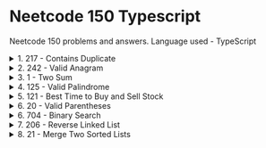 # Neetcode 150 Typescript
Neetcode 150 problems and answers. Language used - TypeScript

<details>
  <summary>1. 217 - Contains Duplicate </summary>
  
  ### Given an integer array nums, return true if any value appears at least twice in the array, and return false if every element is distinct.

  **Answer 1**
  ```ts
    // Using N^2 Loops
    function containsDuplicate(nums: number[]): boolean {
        for (let i = 0; i < nums.length; i++) {
            for (let j=i+1; j<= nums.length; j++) {
                if (nums[i] === nums [j]) {
                    return true;
                }
            }
        }
        return false;
    };
  ```

 **Answer 2**
  ```ts
    // Using Map
    function containsDuplicate(nums: number[]): boolean {
      const store = new Map();
      for (let i of nums) {
          if (store.has(i)) return true;
          else store.set(i, 1);
      }
      return false;
    };
  ```

 **Answer 3**
  ```ts
    // Using SET, has slight advantage over Map
    // Set is optimized to store duplication
    // In this case, we are not going to use the values of Map, so its unnecessary
    function containsDuplicate(nums: number[]): boolean {
      const seenNumbers = new Set<number>();
      for (const num of nums) {
          if (seenNumbers.has(num)) {
              return true; // If we've already seen the number, return true
          } else {
              seenNumbers.add(num); // Otherwise, add it to the set of seen numbers
          }
      }
      return false; // If we've gone through the loop without finding duplicates, return false
    }
  ```
</details>

<details>
  <summary>2. 242 - Valid Anagram </summary>
  
  ### Given two strings s and t, return true if t is an anagram of s, and false otherwise. An Anagram is a word or phrase formed by rearranging the letters of a different word or phrase, typically using all the original letters exactly once.

  **Answer 1**
  ```ts
    function isAnagram(s: string, t: string): boolean {
      // Using Map
      if (s.length !== t.length) return false;
  
      const store = new Map();
      for (let char of s) {
          const val = store.has(char) ? store.get(char) + 1 : 1;
          store.set(char, val);
      }
  
      for (let char of t) {
          if (store.has(char)) {
              const val = store.get(char);
              if (val <= 0) return false;
  
              store.set(char, val - 1);
          }
          else {
              return false;
          }
      }
      return true;
  };
  ```

 **Answer 2**
  ```ts
    function isAnagram(s: string, t: string): boolean {
      // Using Map, +/- map in single pass
      if (s.length !== t.length) return false;
  
      const store = new Map();
      for (let i = 0; i < s.length; i++) {
          store.set(s[i], (store.get(s[i]) || 0)  + 1);
          store.set(t[i], (store.get(t[i]) || 0) - 1);
      }
  
      for (let [_, v] of store) {
          if (v !== 0) return false;
      }
      return true;
  };
  ```
</details>

<details>
  <summary>3. 1 - Two Sum </summary>
  
  ### Given an array of integers nums and an integer target, return indices of the two numbers such that they add up to target. You may assume that each input would have exactly one solution, and you may not use the same element twice.

  **Answer 1**
  ```ts
    function twoSum(nums: number[], target: number): number[] {
    const store = new Map();
    const result: number[] = [];

    for(let [i, n] of nums.entries()) {
        const val = target - n;
        if (store.has(val)) {
            return [i, store.get(val)]
        }
        store.set(n, i);
    }

    return result;
};
  ```

 **Answer 2**
 - In case if we want to solve it without using HashMap, then use **Two pointers approach**, but that needs Sorting the array and we need to preserve the index by [(val1, index1), (val2, index2) ...] and it is not a best approach.
</details>

<details>
  <summary>4. 125 - Valid Palindrome </summary>
  
  ### A phrase is a palindrome if, after converting all uppercase letters into lowercase letters and removing all non-alphanumeric characters, it reads the same forward and backward. Alphanumeric characters include letters and numbers.

  **Answer 1**
  ```ts
    function isPalindrome(s: string): boolean {
      let i = 0;
      let j = s.length - 1;
  
      function isAlphanumeric(str) {
          return /^[a-zA-Z0-9]+$/.test(str);
      }
  
      while(i<j) {
          if (!isAlphanumeric(s[i])) {
              i++;
          }
          else if (!isAlphanumeric(s[j])) {
              j--;
          }
          else if (s[i].toLowerCase() === s[j].toLowerCase()) {
              i++;
              j--;
          }
          else {
              return false;
          }
      }
      return true;
      };
  };
  ```

 **Answer 2**
 - Clean the whole string initially and loop through
```ts
function isPalindrome(s: string): boolean {
    const str = s.replace(/[^0-9a-z]/gi, '').toLowerCase();
    let i = 0;
    let j = str.length - 1;

    while (i < j) {
        if (str[i] !== str[j]) return false;
        i++;
        j--;
    }

    return true;
};
```
</details>

<details>
  <summary>5. 121 - Best Time to Buy and Sell Stock </summary>
  
  ### You are given an array prices where prices[i] is the price of a given stock on the ith day. You want to maximize your profit by choosing a single day to buy one stock and choosing a different day in the future to sell that stock. Return the maximum profit you can achieve from this transaction. If you cannot achieve any profit, return 0.

  **Answer 1**
  ```ts
    // Sliding Window Approach
    function maxProfit(prices: number[]): number {
      let i = 0;
      let j = i + 1;
      let profit = 0;
  
      while(i < prices.length - 1) {
          if (prices[i] < prices[j]) {
              profit = Math.max(prices[j] - prices[i], profit);
              j++;
          }
          else {
              i = j;
              j = i + 1;
          }
      }
  
      return profit;
  };
  ```
</details>

<details>
  <summary>6. 20 - Valid Parentheses </summary>
  
  ### Given a string s containing just the characters '(', ')', '{', '}', '[' and ']', determine if the input string is valid.

  **Answer 1**
  ```ts
    function isValid(s: string): boolean {
      if (s.length % 2 !== 0) return false;
  
      const stk: string[] = [];
  
      for (let i = 0; i < s.length; i++) {
          if(s[i] === '('   || s[i] === '{' || s[i] === '['){
             stk.push(s[i]);
          }
          else {
              const p = stk.pop();
  
              if(s[i] === ')' && p !== '(' || s[i] === '}' && p !== '{'  || s[i] === ']' && p !== '[') {
                  return false;
              }
          }
      }
  
      return stk.length === 0;
  };
  ```
</details>

<details>
  <summary>6. 704 - Binary Search </summary>
  
  ### Given an array of integers nums which is sorted in ascending order, and an integer target, write a function to search target in nums. If target exists, then return its index. Otherwise, return -1.

  **Answer 1**
  ```ts
    function search(nums: number[], target: number): number {
      let low = 0;
      let high = nums.length - 1;
  
      while(low <= high) {
          let mid = Math.floor((low + high) / 2); // CAUTION but nitpick: enclose low + high with brackets.
          if (target === nums[mid]) return mid;
          else if (target > nums[mid]) {
              low = mid + 1;
          }
          else if (target < nums[mid]) {
              high = mid - 1;
          }
      }
  
      return -1;
  };
  ```
</details>

<details>
  <summary>7. 206 - Reverse Linked List </summary>
  
  ### Given the head of a singly linked list, reverse the list, and return the reversed list.

  **Answer 1**
  ```ts
    function reverseList(head: ListNode | null): ListNode | null {
        let currentNode = head;
        let prevNode = null;
    
        while(currentNode !== null) {
            let nextNode = currentNode.next;
            currentNode.next = prevNode;
            prevNode = currentNode;
            currentNode = nextNode;
        }
    
        return prevNode;
    };
  ```
</details>

<details>
  <summary>8. 21 - Merge Two Sorted Lists </summary>
  
  ### Merge the two lists into one sorted list. The list should be made by splicing together the nodes of the first two lists.

  **Answer 1**
  ```ts
    function mergeTwoLists(list1: ListNode | null, list2: ListNode | null): ListNode | null {
      const head: ListNode = new ListNode();
      let curr: ListNode = head;
  
      while(list1 !== null && list2 !== null) {
              if (list1.val < list2.val) {
                  curr.next = list1
                  list1 = list1.next
              }
              else {
                  curr.next = list2
                  list2 = list2.next
              }
  
          curr = curr.next;
      }
  
      curr.next = list1 || list2;
      
      return head.next;
  };
  ```
</details>
